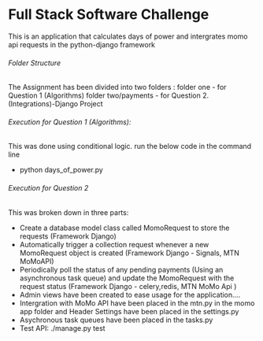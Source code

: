 # Full Stack Software Challenge
This is an application that calculates days of power and intergrates momo api requests in the python-django framework

###### Folder Structure
The Assignment has been divided into two folders : 
folder one - for Question 1 (Algorithms) 
folder two/payments - for Question 2. (Integrations)-Django Project


###### Execution for Question 1 (Algorithms):
This was done using conditional logic.
run the below code in the command line
 * python days_of_power.py 

###### Execution for Question 2

This was broken down in three parts:
* Create a database model class called MomoRequest to store the requests (Framework Django)
* Automatically trigger a collection request whenever a new MomoRequest object is created (Framework Django - Signals, MTN MoMoAPI)
* Periodically poll the status of any pending payments (Using an asynchronous task queue) and update the MomoRequest with the request status (Framework Django - celery,redis, MTN MoMo Api )
* Admin views have been created to ease usage for the application....
* Intergration with MoMo API have been placed in the mtn.py in the momo app folder and Header Settings have been placed in the settings.py
* Asychronous task queues have been placed in the tasks.py
* Test API:  ./manage.py test
